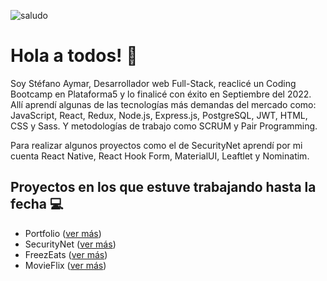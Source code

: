 ![saludo](https://static.wixstatic.com/media/44be5e_fcf03a17b53341e2a6f89dbc1a30927f~mv2.gif)

# Hola a todos! 👋

Soy Stéfano Aymar, Desarrollador web Full-Stack, reaclicé un Coding Bootcamp en Plataforma5 y lo finalicé con éxito en Septiembre del 2022.
Allí aprendí algunas de las tecnologías más demandas del mercado como: JavaScript, React, Redux, Node.js, Express.js, PostgreSQL, JWT, HTML, CSS y Sass.
Y metodologías de trabajo como SCRUM y Pair Programming.

Para realizar algunos proyectos como el de SecurityNet aprendí por mi cuenta React Native, React Hook Form, MaterialUI, Leaftlet y Nominatim.

## **Proyectos en los que estuve trabajando hasta la fecha** 💻

- Portfolio ([ver más](https://github.com/SteAymar/portfolio))
- SecurityNet ([ver más](https://github.com/SteAymar/SecurityNet-Frontend))
- FreezEats ([ver más](https://github.com/SteAymar/checkpoint-freezeats))
- MovieFlix ([ver más](https://github.com/SteAymar/Movieflix))
